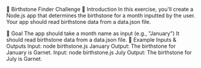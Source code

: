 💎 Birthstone Finder Challenge
📌 Introduction
In this exercise, you'll create a Node.js app that determines the birthstone for a month inputted by the user. Your app should read birthstone data from a data.json file.

🎯 Goal
The app should take a month name as input (e.g., "January")
It should read birthstone data from a data.json file.
📖 Example Inputs & Outputs
Input:
node birthstone.js January
Output:
The birthstone for January is Garnet.
Input:
node birthstone.js July
Output:
The birthstone for July is Garnet.